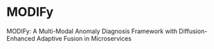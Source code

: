 # MODIFy
MODIFy: A Multi-Modal Anomaly Diagnosis Framework with Diffusion-Enhanced Adaptive Fusion in Microservices
